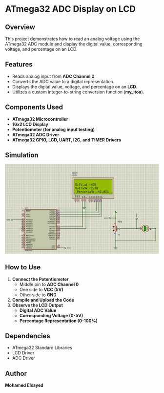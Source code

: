 # ATmega32 ADC Display on LCD

## Overview
This project demonstrates how to read an analog voltage using the ATmega32 ADC module and display the digital value, corresponding voltage, and percentage on an LCD.

## Features
- Reads analog input from **ADC Channel 0**.
- Converts the ADC value to a digital representation.
- Displays the digital value, voltage, and percentage on an **LCD**.
- Utilizes a custom integer-to-string conversion function (**my_itoa**).

## Components Used
- **ATmega32 Microcontroller**
- **16x2 LCD Display**
- **Potentiometer (for analog input testing)**
- **ATmega32 ADC Driver**
- **ATmega32 GPIO, LCD, UART, I2C, and TIMER Drivers**

## Simulation
![Simulation](simulation.gif)

## How to Use
1. **Connect the Potentiometer**
   - Middle pin to **ADC Channel 0**
   - One side to **VCC (5V)**
   - Other side to **GND**
2. **Compile and Upload the Code**
3. **Observe the LCD Output**
   - **Digital ADC Value**
   - **Corresponding Voltage (0-5V)**
   - **Percentage Representation (0-100%)**

## Dependencies
- ATmega32 Standard Libraries
- LCD Driver
- ADC Driver

## Author
**Mohamed Elsayed**

